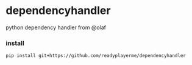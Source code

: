 # dependencyhandler
python dependency handler from @olaf

### install

```
pip install git+https://github.com/readyplayerme/dependencyhandler
```
